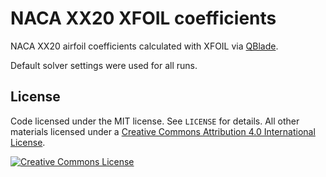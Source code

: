 # NACA XX20 XFOIL coefficients

NACA XX20 airfoil coefficients calculated with XFOIL via
[QBlade](http://q-blade.org).

Default solver settings were used for all runs. 


License
-------

Code licensed under the MIT license. See `LICENSE` for details.
All other materials licensed under a <a rel="license" href="http://creativecommons.org/licenses/by/4.0/">
Creative Commons Attribution 4.0 International License</a>.

<a rel="license" href="http://creativecommons.org/licenses/by/4.0/">
<img alt="Creative Commons License" style="border-width:0" src="http://i.creativecommons.org/l/by/4.0/88x31.png" />
</a>
